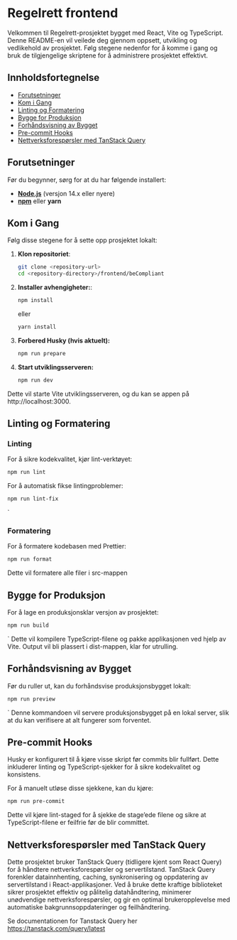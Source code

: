# Regelrett frontend

Velkommen til Regelrett-prosjektet bygget med React, Vite og TypeScript. Denne README-en vil veilede deg gjennom
oppsett, utvikling og vedlikehold av prosjektet.
Følg stegene nedenfor for å komme i gang og bruk de tilgjengelige skriptene for å administrere prosjektet effektivt.

## Innholdsfortegnelse

- [Forutsetninger](#forutsetninger)
- [Kom i Gang](#kom-i-gang)
- [Linting og Formatering](#linting-og-formatering)
- [Bygge for Produksjon](#bygge-for-produksjon)
- [Forhåndsvisning av Bygget](#forhåndsvisning-av-bygget)
- [Pre-commit Hooks](#pre-commit-hooks)
- [Nettverksforespørsler med TanStack Query](#nettverksforesporsler)

## Forutsetninger

Før du begynner, sørg for at du har følgende installert:

- **[Node.js](https://nodejs.org)** (versjon 14.x eller nyere)
- **[npm](https://www.npmjs.com/get-npm)** eller **yarn**

## Kom i Gang

Følg disse stegene for å sette opp prosjektet lokalt:

1. **Klon repositoriet**:
   ```bash
   git clone <repository-url>
   cd <repository-directory>/frontend/beCompliant
   ```

2. **Installer avhengigheter:**:
    ```bash
   npm install
   ```
   eller
    ```bash
   yarn install
   ```

3. **Forbered Husky (hvis aktuelt):**
    ```bash
   npm run prepare
   ```

4. **Start utviklingsserveren:**
    ```bash
   npm run dev
   ```

Dette vil starte Vite utviklingsserveren, og du kan se appen på http://localhost:3000.

## Linting og Formatering

### Linting

For å sikre kodekvalitet, kjør lint-verktøyet:

```bash
npm run lint
```

For å automatisk fikse lintingproblemer:

```bash
npm run lint-fix
```

`

### Formatering

For å formatere kodebasen med Prettier:

```bash
npm run format
```

Dette vil formatere alle filer i src-mappen

## Bygge for Produksjon

For å lage en produksjonsklar versjon av prosjektet:

```bash
npm run build
```

`
Dette vil kompilere TypeScript-filene og pakke applikasjonen ved hjelp av Vite. Output vil bli plassert i dist-mappen,
klar for utrulling.

## Forhåndsvisning av Bygget

Før du ruller ut, kan du forhåndsvise produksjonsbygget lokalt:

```bash
npm run preview
```

`
Denne kommandoen vil servere produksjonsbygget på en lokal server, slik at du kan verifisere at alt fungerer som
forventet.

## Pre-commit Hooks

Husky er konfigurert til å kjøre visse skript før commits blir fullført. Dette inkluderer linting og TypeScript-sjekker
for å sikre kodekvalitet og konsistens.

For å manuelt utløse disse sjekkene, kan du kjøre:

```bash
npm run pre-commit
```

Dette vil kjøre lint-staged for å sjekke de stage’ede filene og sikre at TypeScript-filene er feilfrie før de blir
committet. 

<h2 id="nettverksforesporsler">Nettverksforespørsler med TanStack Query</h2>

Dette prosjektet bruker TanStack Query (tidligere kjent som React Query) for å håndtere nettverksforespørsler og
servertilstand. TanStack Query forenkler datainnhenting, caching, synkronisering og oppdatering av servertilstand i
React-applikasjoner. Ved å bruke dette kraftige biblioteket sikrer prosjektet effektiv og pålitelig datahåndtering,
minimerer unødvendige nettverksforespørsler, og gir en optimal brukeropplevelse med automatiske bakgrunnsoppdateringer
og feilhåndtering.

Se documentationen for Tanstack Query her https://tanstack.com/query/latest